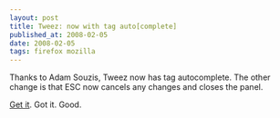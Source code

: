 ```yaml
---
layout: post
title: Tweez: now with tag auto[complete]
published_at: 2008-02-05
date: 2008-02-05
tags: firefox mozilla
---
```


Thanks to Adam Souzis, Tweez now has tag autocomplete. The other change is that ESC now cancels any changes and closes the panel.

[Get it](https://addons.mozilla.org/en-US/firefox/addon/6353). Got it. Good.
